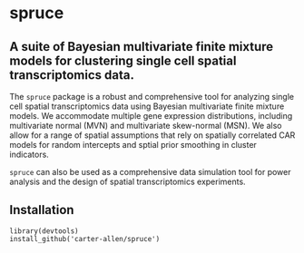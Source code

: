 # spruce
## A suite of Bayesian multivariate finite mixture models for clustering single cell spatial transcriptomics data. 

The `spruce` package is a robust and comprehensive tool for analyzing single cell spatial transcriptomics data using Bayesian multivariate finite mixture models. We accommodate multiple gene expression distributions, including multivariate normal (MVN) and multivariate skew-normal (MSN). We also allow for a range of spatial assumptions that rely on spatially correlated CAR models for random intercepts and sptial prior smoothing in cluster indicators. 

`spruce` can also be used as a comprehensive data simulation tool for power analysis and the design of spatial transcriptomics experiments. 

## Installation

```
library(devtools)
install_github('carter-allen/spruce')
```

